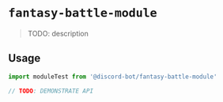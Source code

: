 # `fantasy-battle-module`

> TODO: description

## Usage

```typescript
import moduleTest from '@discord-bot/fantasy-battle-module'

// TODO: DEMONSTRATE API
```
